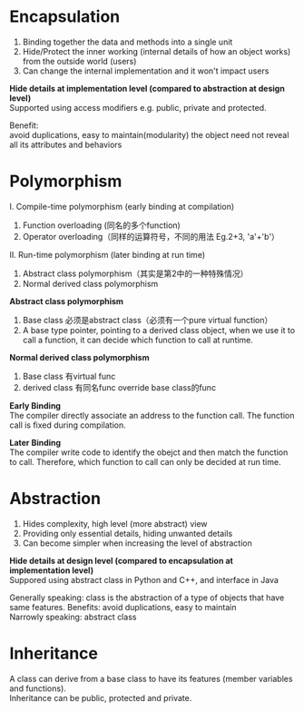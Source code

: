 # Encapsulation
1. Binding together the data and methods into a single unit   
2. Hide/Protect the inner working (internal details of how an object works) from the outside world (users)   
3. Can change the internal implementation and it won't impact users   

**Hide details at implementation level (compared to abstraction at design level)**  
Supported using access modifiers e.g. public, private and protected.

Benefit:   
avoid duplications, easy to maintain(modularity)
the object need not reveal all its attributes and behaviors

# Polymorphism 
I. Compile-time polymorphism (early binding at compilation)    
  1. Function overloading (同名的多个function)  
  2. Operator overloading（同样的运算符号，不同的用法 Eg.2+3, 'a'+'b'）  
  
II. Run-time polymorphism (later binding at run time)   
  1. Abstract class polymorphism（其实是第2中的一种特殊情况）    
  2. Normal derived class polymorphism
  
**Abstract class polymorphism**   
1. Base class 必须是abstract class（必须有一个pure virtual function）  
2. A base type pointer, pointing to a derived class object, when we use it to call a function, it can decide which function to call at runtime.   

**Normal derived class polymorphism**   
1. Base class 有virtual func
2. derived class 有同名func override base class的func

**Early Binding**   
The compiler directly associate an address to the function call. The function call is fixed during compilation.

**Later Binding**  
The compiler write code to identify the obejct and then match the function to call. Therefore, which function to call can only
be decided at run time.

# Abstraction
1. Hides complexity, high level (more abstract) view    
2. Providing only essential details, hiding unwanted details   
3. Can become simpler when increasing the level of abstraction  

**Hide details at design level (compared to encapsulation at implementation level)**    
Suppored using abstract class in Python and C++, and interface in Java

Generally speaking: class is the abstraction of a type of objects that have same features. Benefits: avoid duplications, easy to maintain    
Narrowly speaking: abstract class

# Inheritance
A class can derive from a base class to have its features (member variables and functions).  
Inheritance can be public, protected and private.
